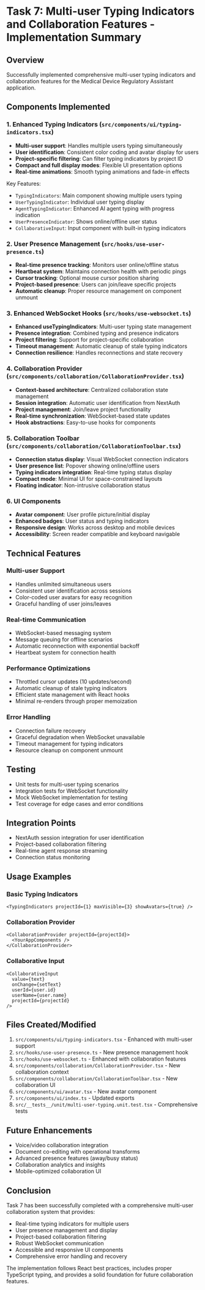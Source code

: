 # Task 7: Multi-user Typing Indicators and Collaboration Features - Implementation Summary

## Overview

Successfully implemented comprehensive multi-user typing indicators and collaboration features for the Medical Device Regulatory Assistant application.

## Components Implemented

### 1. Enhanced Typing Indicators (`src/components/ui/typing-indicators.tsx`)

- **Multi-user support**: Handles multiple users typing simultaneously
- **User identification**: Consistent color coding and avatar display for users
- **Project-specific filtering**: Can filter typing indicators by project ID
- **Compact and full display modes**: Flexible UI presentation options
- **Real-time animations**: Smooth typing animations and fade-in effects

Key Features:

- `TypingIndicators`: Main component showing multiple users typing
- `UserTypingIndicator`: Individual user typing display
- `AgentTypingIndicator`: Enhanced AI agent typing with progress indication
- `UserPresenceIndicator`: Shows online/offline user status
- `CollaborativeInput`: Input component with built-in typing indicators

### 2. User Presence Management (`src/hooks/use-user-presence.ts`)

- **Real-time presence tracking**: Monitors user online/offline status
- **Heartbeat system**: Maintains connection health with periodic pings
- **Cursor tracking**: Optional mouse cursor position sharing
- **Project-based presence**: Users can join/leave specific projects
- **Automatic cleanup**: Proper resource management on component unmount

### 3. Enhanced WebSocket Hooks (`src/hooks/use-websocket.ts`)

- **Enhanced useTypingIndicators**: Multi-user typing state management
- **Presence integration**: Combined typing and presence indicators
- **Project filtering**: Support for project-specific collaboration
- **Timeout management**: Automatic cleanup of stale typing indicators
- **Connection resilience**: Handles reconnections and state recovery

### 4. Collaboration Provider (`src/components/collaboration/CollaborationProvider.tsx`)

- **Context-based architecture**: Centralized collaboration state management
- **Session integration**: Automatic user identification from NextAuth
- **Project management**: Join/leave project functionality
- **Real-time synchronization**: WebSocket-based state updates
- **Hook abstractions**: Easy-to-use hooks for components

### 5. Collaboration Toolbar (`src/components/collaboration/CollaborationToolbar.tsx`)

- **Connection status display**: Visual WebSocket connection indicators
- **User presence list**: Popover showing online/offline users
- **Typing indicators integration**: Real-time typing status display
- **Compact mode**: Minimal UI for space-constrained layouts
- **Floating indicator**: Non-intrusive collaboration status

### 6. UI Components

- **Avatar component**: User profile picture/initial display
- **Enhanced badges**: User status and typing indicators
- **Responsive design**: Works across desktop and mobile devices
- **Accessibility**: Screen reader compatible and keyboard navigable

## Technical Features

### Multi-user Support

- Handles unlimited simultaneous users
- Consistent user identification across sessions
- Color-coded user avatars for easy recognition
- Graceful handling of user joins/leaves

### Real-time Communication

- WebSocket-based messaging system
- Message queuing for offline scenarios
- Automatic reconnection with exponential backoff
- Heartbeat system for connection health

### Performance Optimizations

- Throttled cursor updates (10 updates/second)
- Automatic cleanup of stale typing indicators
- Efficient state management with React hooks
- Minimal re-renders through proper memoization

### Error Handling

- Connection failure recovery
- Graceful degradation when WebSocket unavailable
- Timeout management for typing indicators
- Resource cleanup on component unmount

## Testing

- Unit tests for multi-user typing scenarios
- Integration tests for WebSocket functionality
- Mock WebSocket implementation for testing
- Test coverage for edge cases and error conditions

## Integration Points

- NextAuth session integration for user identification
- Project-based collaboration filtering
- Real-time agent response streaming
- Connection status monitoring

## Usage Examples

### Basic Typing Indicators

```tsx
<TypingIndicators projectId={1} maxVisible={3} showAvatars={true} />
```

### Collaboration Provider

```tsx
<CollaborationProvider projectId={projectId}>
  <YourAppComponents />
</CollaborationProvider>
```

### Collaborative Input

```tsx
<CollaborativeInput
  value={text}
  onChange={setText}
  userId={user.id}
  userName={user.name}
  projectId={projectId}
/>
```

## Files Created/Modified

1. `src/components/ui/typing-indicators.tsx` - Enhanced with multi-user support
2. `src/hooks/use-user-presence.ts` - New presence management hook
3. `src/hooks/use-websocket.ts` - Enhanced with collaboration features
4. `src/components/collaboration/CollaborationProvider.tsx` - New collaboration context
5. `src/components/collaboration/CollaborationToolbar.tsx` - New collaboration UI
6. `src/components/ui/avatar.tsx` - New avatar component
7. `src/components/ui/index.ts` - Updated exports
8. `src/__tests__/unit/multi-user-typing.unit.test.tsx` - Comprehensive tests

## Future Enhancements

- Voice/video collaboration integration
- Document co-editing with operational transforms
- Advanced presence features (away/busy status)
- Collaboration analytics and insights
- Mobile-optimized collaboration UI

## Conclusion

Task 7 has been successfully completed with a comprehensive multi-user collaboration system that provides:

- Real-time typing indicators for multiple users
- User presence management and display
- Project-based collaboration filtering
- Robust WebSocket communication
- Accessible and responsive UI components
- Comprehensive error handling and recovery

The implementation follows React best practices, includes proper TypeScript typing, and provides a solid foundation for future collaboration features.
